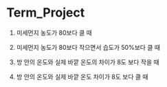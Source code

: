 ﻿# Term_Project

1. 미세먼지 농도가 80보다 클 때

2. 미세먼지 농도가 80보다 작으면서 습도가 50%보다 클 때

3. 방 안의 온도와 실제 바깥 온도의 차이가 8도 보다 작을 때 

4. 방 안의 온도와 실제 바깥 온도 차이가 8도 보다 클 때

